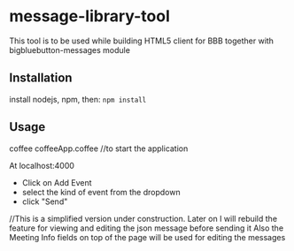 message-library-tool
===================

This tool is to be used while building HTML5 client for BBB
together with bigbluebutton-messages module

## Installation
install nodejs, npm, then:
`npm install`

## Usage

coffee coffeeApp.coffee //to start the application

At localhost:4000
* Click on Add Event 
* select the kind of event from the dropdown
* click "Send"

//This is a simplified version under construction.
Later on I will rebuild the feature for viewing and 
editing the json message before sending it
Also the Meeting Info fields on top of the page will be
used for editing the messages

